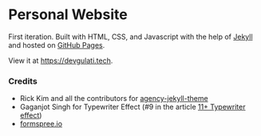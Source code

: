 # Personal Website

First iteration. Built with HTML, CSS, and Javascript with the help of [Jekyll](https://jekyllrb.com/) and hosted on [GitHub Pages](https://pages.github.com/). 

View it at https://devgulati.tech.

### Credits

- Rick Kim and all the contributors for [agency-jekyll-theme](https://github.com/y7kim/agency-jekyll-theme)
- Gaganjot Singh for Typewriter Effect (#9 in the article [11+ Typewriter effect](https://dev.to/gscode/11-typewriter-effect-3p3c))
- [formspree.io](https://formspree.io/)


